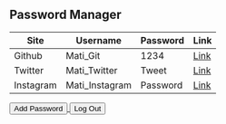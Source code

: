 
## Password Manager

| Site | Username | Password | Link |
| - | - | - | - |
| Github | Mati_Git | 1234 | [Link](https://github.com/login) |
| Twitter | Mati_Twitter | Tweet | [Link](https://twitter.com/home) |
| Instagram | Mati_Instagram | Password | [Link](https://www.instagram.com/accounts/login/) |

<html>
<a href="https://hsinaditam.github.io/Password_Man/AddPassword.html">
  <input class ="submit" type="submit" value="Add Password">
<a href="https://hsinaditam.github.io/Password_Man/LogIn.html">
  <input class ="submit" type="submit" value="Log Out">


